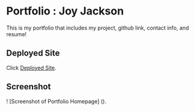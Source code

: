 # Portfolio : Joy Jackson

This is my portfolio that includes my project, github link, contact info, and resume!

## Deployed Site

Click [Deployed Site](https://github.com/gitname/react-portfolio.git).

## Screenshot

! [Screenshot of Portfolio Homepage] ().

